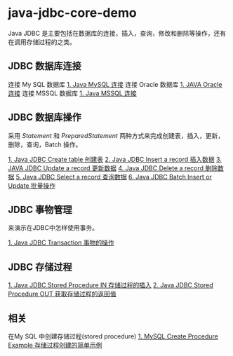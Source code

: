 # java-jdbc-core-demo
Java JDBC 是主要包括在数据库的连接，插入，查询，修改和删除等操作，还有在调用存储过程的之类。

<h2>JDBC 数据库连接</h2>
连接 My SQL 数据库
<a href="http://www.devnp.com/2016/11/29/java-mysql-%e8%bf%9e%e6%8e%a5/" target="_blank">1. Java MySQL 连接</a>
连接 Oracle 数据库 
<a href="http://www.devnp.com/2017/03/29/java-oracle-%e8%bf%9e%e6%8e%a5/" target="_blank">1. JAVA Oracle 连接</a>
连接 MSSQL 数据库 
<a href="http://www.devnp.com/2017/04/25/java-mssql-%e8%bf%9e%e6%8e%a5/" target="_blank">1. Java MSSQL 连接</a>

<h2>JDBC 数据库操作</h2>
采用 <em>Statement</em> 和 <em>PreparedStatement</em> 两种方式来完成创建表，插入，更新，删除，查询，Batch 操作。

<a href="http://www.devnp.com/2017/03/29/java-jdbc-create-table-%e5%88%9b%e5%bb%ba%e8%a1%a8/" target="_blank">1. Java JDBC Create table 创建表</a>
<a href="http://www.devnp.com/2017/03/29/java-jdbc-insert-a-record-%e6%8f%92%e5%85%a5%e6%95%b0%e6%8d%ae/" target="_blank">2. Java JDBC Insert a record 插入数据</a>
<a href="http://www.devnp.com/2017/03/29/java-jdbc-update-a-record-%e6%9b%b4%e6%96%b0%e6%95%b0%e6%8d%ae/" target="_blank">3. JAVA JDBC Update a record 更新数据</a>
<a href="http://www.devnp.com/2017/03/29/java-jdbc-delete-a-record-%e5%88%a0%e9%99%a4%e6%95%b0%e6%8d%ae/" target="_blank">4. Java JDBC Delete a record 删除数据</a>
<a href="http://www.devnp.com/2017/03/29/java-jdbc-select-a-record-%e6%9f%a5%e8%af%a2%e6%95%b0%e6%8d%ae/" target="_blank">5. Java JDBC Select a record 查询数据</a>
<a href="http://www.devnp.com/2017/03/30/java-jdbc-batch-insert-or-update-%e6%89%b9%e9%87%8f%e6%93%8d%e4%bd%9c/" target="_blank">6. Java JDBC Batch Insert or Update 批量操作</a>

<h2>JDBC 事物管理</h2>
来演示在JDBC中怎样使用事务。

<a href="http://www.devnp.com/2017/03/30/java-jdbc-transaction-%e4%ba%8b%e7%89%a9%e7%9a%84%e6%93%8d%e4%bd%9c/" target="_blank">1. Java JDBC Transaction 事物的操作</a>

<h2>JDBC 存储过程</h2>

<a href="http://www.devnp.com/2017/04/02/java-jdbc-stored-procedure-in-%e5%ad%98%e5%82%a8%e8%bf%87%e7%a8%8b%e7%9a%84%e6%8f%92%e5%85%a5/" target="_blank">1. Java JDBC Stored Procedure IN 存储过程的插入</a>
<a href="http://www.devnp.com/2017/04/02/java-jdbc-stored-procedure-out-%e8%8e%b7%e5%8f%96%e5%ad%98%e5%82%a8%e8%bf%87%e7%a8%8b%e7%9a%84%e8%bf%94%e5%9b%9e%e5%80%bc/" target="_blank">2. Java JDBC Stored Procedure OUT 获取存储过程的返回值</a>

<h2>相关</h2>
在My SQL 中创建存储过程(stored procedure)
 <a href="http://www.devnp.com/2017/04/02/mysql-create-procedure-example-%e5%ad%98%e5%82%a8%e8%bf%87%e7%a8%8b%e5%88%9b%e5%bb%ba%e7%9a%84%e7%ae%80%e5%8d%95%e7%a4%ba%e4%be%8b/" target="_blank">1. MySQL Create Procedure Example 存储过程创建的简单示例</a>

